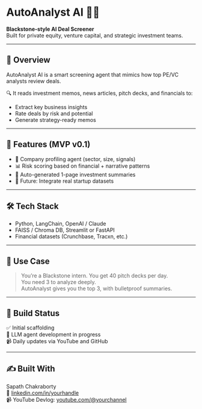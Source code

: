 # AutoAnalyst AI 🧠💼

**Blackstone-style AI Deal Screener**  
Built for private equity, venture capital, and strategic investment teams.

---

## 🎯 Overview

AutoAnalyst AI is a smart screening agent that mimics how top PE/VC analysts review deals.

🔍 It reads investment memos, news articles, pitch decks, and financials to:
- Extract key business insights
- Rate deals by risk and potential
- Generate strategy-ready memos

---

## 🧠 Features (MVP v0.1)

- 🏢 Company profiling agent (sector, size, signals)
- 📊 Risk scoring based on financial + narrative patterns
- 📝 Auto-generated 1-page investment summaries
- 🔗 Future: Integrate real startup datasets

---

## 🛠 Tech Stack

- Python, LangChain, OpenAI / Claude
- FAISS / Chroma DB, Streamlit or FastAPI
- Financial datasets (Crunchbase, Tracxn, etc.)

---

## 🚀 Use Case

> You’re a Blackstone intern. You get 40 pitch decks per day.  
> You need 3 to analyze deeply.  
> AutoAnalyst gives you the top 3, with bulletproof summaries.

---

## 📅 Build Status

✅ Initial scaffolding  
🚧 LLM agent development in progress  
📹 Daily updates via YouTube and GitHub

---

## ✍️ Built With

Sapath Chakraborty  
🔗 [linkedin.com/in/yourhandle](https://www.linkedin.com/in/sapath-chakraborty-40b357373/)  
📹 YouTube Devlog: [youtube.com/@yourchannel](https://www.youtube.com/@Sapath-AI)
